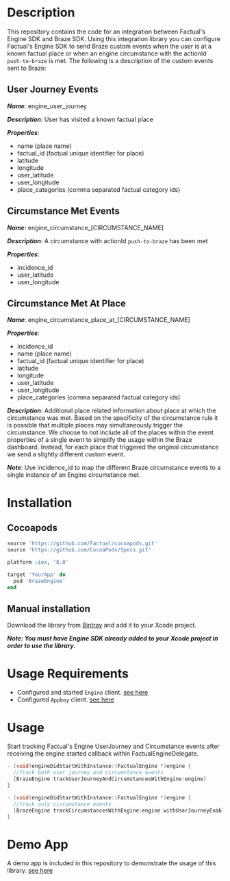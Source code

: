 # Description

This repository contains the code for an integration between Factual's Engine SDK and Braze SDK. 
Using this integration library you can configure Factual's Engine SDK to send Braze custom events
when the user is at a known factual place or when an engine circumstance with the actionId ```push-to-braze```
is met. The following is a description of the custom events sent to Braze: 

## User Journey Events

***Name***: engine_user_journey

***Description***: User has visited a known factual place

***Properties***: 
* name (place name)
* factual_id (factual unique identifier for place)
* latitude
* longitude
* user_latitude
* user_longitude 
* place_categories (comma separated factual category ids)

## Circumstance Met Events

***Name***: engine_circumstance_[CIRCUMSTANCE_NAME]

***Description***: A circumstance with actionId ```push-to-braze``` has been met

***Properties***: 
* incidence_id
* user_latitude
* user_longitude

## Circumstance Met At Place

***Name***: engine_circumstance_place_at_[CIRCUMSTANCE_NAME]

***Properties***: 
* incidence_id
* name (place name)
* factual_id (factual unique identifier for place)
* latitude
* longitude
* user_latitude
* user_longitude 
* place_categories (comma separated factual category ids)

***Description***: Additional place related information about place at which the circumstance was met. 
             Based on the specificity of the circumstance rule it is possible that multiple places may
             simultaneously trigger the circumstance. We choose to not include all of the places within the 
             event properties of a single event to simplify the usage within the Braze dashboard. 
             Instead, for each place that triggered the original circumstance we send a slightly 
             different custom event.
             
***Note***: Use incidence_id to map the different Braze circumstance events to a single instance of an Engine circumstance met.

# Installation

## Cocoapods

```ruby
source 'https://github.com/Factual/cocoapods.git'
source 'https://github.com/CocoaPods/Specs.git'

platform :ios, '8.0'

target 'YourApp' do
  pod 'BrazeEngine'
end
```

## Manual installation
Download the library from [Bintray](https://factual.bintray.com/files) and add it to your Xcode project.

***Note: You must have Engine SDK already added to your Xcode project in order to use the library.***


# Usage Requirements

* Configured and started `Engine` client. [see here](http://developer.factual.com/engine/ios/)
* Configured `Appboy` client. [see here](https://www.braze.com/documentation/iOS/#initial-sdk-setup)

# Usage

Start tracking Factual's Engine UserJourney and Circumstance events after receiving the engine started
callback within FactualEngineDelegate. 

```objective-c
- (void)engineDidStartWithInstance:(FactualEngine *)engine {
  //Track both user journey and circumstance events
  [BrazeEngine trackUserJourneyAndCircumstancesWithEngine:engine]
}
```

```objective-c
- (void)engineDidStartWithInstance:(FactualEngine *)engine {
  //track only circumstance events
  [BrazeEngine trackCircumstancesWithEngine:engine withUserJourneyEnabled:false]
}
```

# Demo App

A demo app is included in this repository to demonstrate the usage of this library. [see here](demo)
